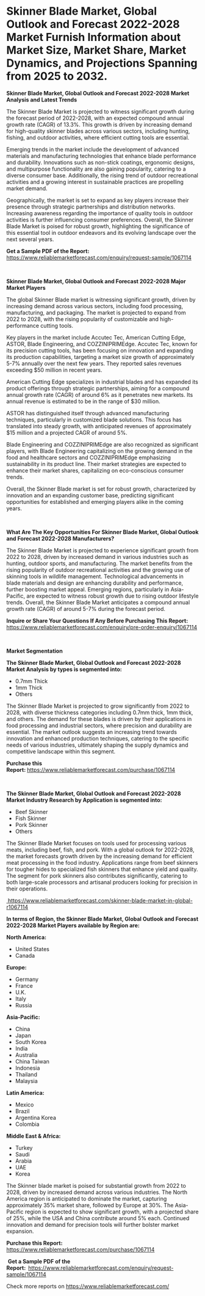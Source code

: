 <p><h1>Skinner Blade Market, Global Outlook and Forecast 2022-2028 Market Furnish Information about Market Size, Market Share, Market Dynamics, and Projections Spanning from 2025 to 2032.</h1></p><p><strong>Skinner Blade Market, Global Outlook and Forecast 2022-2028 Market Analysis and Latest Trends</strong></p>
<p><p>The Skinner Blade Market is projected to witness significant growth during the forecast period of 2022-2028, with an expected compound annual growth rate (CAGR) of 13.3%. This growth is driven by increasing demand for high-quality skinner blades across various sectors, including hunting, fishing, and outdoor activities, where efficient cutting tools are essential.</p><p>Emerging trends in the market include the development of advanced materials and manufacturing technologies that enhance blade performance and durability. Innovations such as non-stick coatings, ergonomic designs, and multipurpose functionality are also gaining popularity, catering to a diverse consumer base. Additionally, the rising trend of outdoor recreational activities and a growing interest in sustainable practices are propelling market demand.</p><p>Geographically, the market is set to expand as key players increase their presence through strategic partnerships and distribution networks. Increasing awareness regarding the importance of quality tools in outdoor activities is further influencing consumer preferences. Overall, the Skinner Blade Market is poised for robust growth, highlighting the significance of this essential tool in outdoor endeavors and its evolving landscape over the next several years.</p></p>
<p><strong>Get a Sample PDF of the Report:&nbsp;</strong> <a href="https://www.reliablemarketforecast.com/enquiry/request-sample/1067114?utm_campaign=3029&utm_medium=2&utm_source=Github&utm_content=ia&utm_term=21032025&utm_id=skinner-blade-market-global-outlook-and-forecast-2022-2028">https://www.reliablemarketforecast.com/enquiry/request-sample/1067114</a></p>
<p>&nbsp;</p>
<p><strong>Skinner Blade Market, Global Outlook and Forecast 2022-2028 Major Market Players</strong></p>
<p><p>The global Skinner Blade market is witnessing significant growth, driven by increasing demand across various sectors, including food processing, manufacturing, and packaging. The market is projected to expand from 2022 to 2028, with the rising popularity of customizable and high-performance cutting tools.</p><p>Key players in the market include Accutec Tec, American Cutting Edge, ASTOR, Blade Engineering, and COZZINIPRIMEdge. Accutec Tec, known for its precision cutting tools, has been focusing on innovation and expanding its production capabilities, targeting a market size growth of approximately 5-7% annually over the next few years. They reported sales revenues exceeding $50 million in recent years.</p><p>American Cutting Edge specializes in industrial blades and has expanded its product offerings through strategic partnerships, aiming for a compound annual growth rate (CAGR) of around 6% as it penetrates new markets. Its annual revenue is estimated to be in the range of $30 million.</p><p>ASTOR has distinguished itself through advanced manufacturing techniques, particularly in customized blade solutions. This focus has translated into steady growth, with anticipated revenues of approximately $15 million and a projected CAGR of around 5%.</p><p>Blade Engineering and COZZINIPRIMEdge are also recognized as significant players, with Blade Engineering capitalizing on the growing demand in the food and healthcare sectors and COZZINIPRIMEdge emphasizing sustainability in its product line. Their market strategies are expected to enhance their market shares, capitalizing on eco-conscious consumer trends.</p><p>Overall, the Skinner Blade market is set for robust growth, characterized by innovation and an expanding customer base, predicting significant opportunities for established and emerging players alike in the coming years.</p></p>
<p>&nbsp;</p>
<p><strong>What Are The Key Opportunities For Skinner Blade Market, Global Outlook and Forecast 2022-2028 Manufacturers?</strong></p>
<p><p>The Skinner Blade Market is projected to experience significant growth from 2022 to 2028, driven by increased demand in various industries such as hunting, outdoor sports, and manufacturing. The market benefits from the rising popularity of outdoor recreational activities and the growing use of skinning tools in wildlife management. Technological advancements in blade materials and design are enhancing durability and performance, further boosting market appeal. Emerging regions, particularly in Asia-Pacific, are expected to witness robust growth due to rising outdoor lifestyle trends. Overall, the Skinner Blade Market anticipates a compound annual growth rate (CAGR) of around 5-7% during the forecast period.</p></p>
<p><strong>Inquire or Share Your Questions If Any Before Purchasing This Report:</strong> <a href="https://www.reliablemarketforecast.com/enquiry/pre-order-enquiry/1067114?utm_campaign=3029&utm_medium=2&utm_source=Github&utm_content=ia&utm_term=21032025&utm_id=skinner-blade-market-global-outlook-and-forecast-2022-2028">https://www.reliablemarketforecast.com/enquiry/pre-order-enquiry/1067114</a></p>
<p>&nbsp;</p>
<p><strong>Market Segmentation</strong></p>
<p><strong>The Skinner Blade Market, Global Outlook and Forecast 2022-2028 Market Analysis by types is segmented into:</strong></p>
<p><ul><li>0.7mm Thick</li><li>1mm Thick</li><li>Others</li></ul></p>
<p><p>The Skinner Blade Market is projected to grow significantly from 2022 to 2028, with diverse thickness categories including 0.7mm thick, 1mm thick, and others. The demand for these blades is driven by their applications in food processing and industrial sectors, where precision and durability are essential. The market outlook suggests an increasing trend towards innovation and enhanced production techniques, catering to the specific needs of various industries, ultimately shaping the supply dynamics and competitive landscape within this segment.</p></p>
<p><strong>Purchase this Report:&nbsp;</strong><a href="https://www.reliablemarketforecast.com/purchase/1067114?utm_campaign=3029&utm_medium=2&utm_source=Github&utm_content=ia&utm_term=21032025&utm_id=skinner-blade-market-global-outlook-and-forecast-2022-2028">https://www.reliablemarketforecast.com/purchase/1067114</a></p>
<p>&nbsp;</p>
<p><strong>The Skinner Blade Market, Global Outlook and Forecast 2022-2028 Market Industry Research by Application is segmented into:</strong></p>
<p><ul><li>Beef Skinner</li><li>Fish Skinner</li><li>Pork Skinner</li><li>Others</li></ul></p>
<p><p>The Skinner Blade Market focuses on tools used for processing various meats, including beef, fish, and pork. With a global outlook for 2022-2028, the market forecasts growth driven by the increasing demand for efficient meat processing in the food industry. Applications range from beef skinners for tougher hides to specialized fish skinners that enhance yield and quality. The segment for pork skinners also contributes significantly, catering to both large-scale processors and artisanal producers looking for precision in their operations.</p></p>
<p><a href="https://www.reliablemarketforecast.com/skinner-blade-market-in-global-r1067114?utm_campaign=3029&utm_medium=2&utm_source=Github&utm_content=ia&utm_term=21032025&utm_id=skinner-blade-market-global-outlook-and-forecast-2022-2028">&nbsp;https://www.reliablemarketforecast.com/skinner-blade-market-in-global-r1067114</a></p>
<p><strong>In terms of Region, the Skinner Blade Market, Global Outlook and Forecast 2022-2028 Market Players available by Region are:</strong></p>
<p>
    <p> <strong> North America: </strong>
        <ul>
            <li>United States</li>
            <li>Canada</li>
        </ul>
        </p> 
    <p> <strong> Europe: </strong>
        <ul>
            <li>Germany</li>
            <li>France</li>
            <li>U.K.</li>
            <li>Italy</li>
            <li>Russia</li>
        </ul>
        </p> 
    <p> <strong> Asia-Pacific: </strong>
        <ul>
            <li>China</li>
            <li>Japan</li>
            <li>South Korea</li>
            <li>India</li>
            <li>Australia</li>
            <li>China Taiwan</li>
            <li>Indonesia</li>
            <li>Thailand</li>
            <li>Malaysia</li>
        </ul>
        </p> 
    <p> <strong> Latin America: </strong>
        <ul>
            <li>Mexico</li>
            <li>Brazil</li>
            <li>Argentina Korea</li>
            <li>Colombia</li>
        </ul>
        </p> 
    <p> <strong> Middle East & Africa: </strong>
        <ul>
            <li>Turkey</li>
            <li>Saudi</li>
            <li>Arabia</li>
            <li>UAE</li>
            <li>Korea</li>
        </ul>
    </p>
    </p>
<p><p>The Skinner blade market is poised for substantial growth from 2022 to 2028, driven by increased demand across various industries. The North America region is anticipated to dominate the market, capturing approximately 35% market share, followed by Europe at 30%. The Asia-Pacific region is expected to show significant growth, with a projected share of 25%, while the USA and China contribute around 5% each. Continued innovation and demand for precision tools will further bolster market expansion.</p></p>
<p><strong>Purchase this Report: </strong><a href="https://www.reliablemarketforecast.com/purchase/1067114?utm_campaign=3029&utm_medium=2&utm_source=Github&utm_content=ia&utm_term=21032025&utm_id=skinner-blade-market-global-outlook-and-forecast-2022-2028">https://www.reliablemarketforecast.com/purchase/1067114</a></p>
<p>&nbsp;<strong>Get a Sample PDF of the Report:&nbsp;&nbsp;</strong><a href="https://www.reliablemarketforecast.com/enquiry/request-sample/1067114?utm_campaign=3029&utm_medium=2&utm_source=Github&utm_content=ia&utm_term=21032025&utm_id=skinner-blade-market-global-outlook-and-forecast-2022-2028">https://www.reliablemarketforecast.com/enquiry/request-sample/1067114</a></p>
<p><strong></strong></p>
<p>Check more reports on <a href="https://www.reliablemarketforecast.com/?utm_campaign=3029&utm_medium=2&utm_source=Github&utm_content=ia&utm_term=21032025&utm_id=skinner-blade-market-global-outlook-and-forecast-2022-2028">https://www.reliablemarketforecast.com/</a></p>